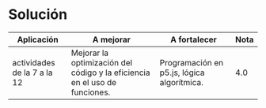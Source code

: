 # Solución 

| Aplicación  | A mejorar | A fortalecer | Nota |
| ------------- | ------------- | ------------- | ----------- |
| actividades de la 7 a la 12 | Mejorar la optimización del código y la eficiencia en el uso de funciones.  | Programación en p5.js, lógica algorítmica. | 4.0
